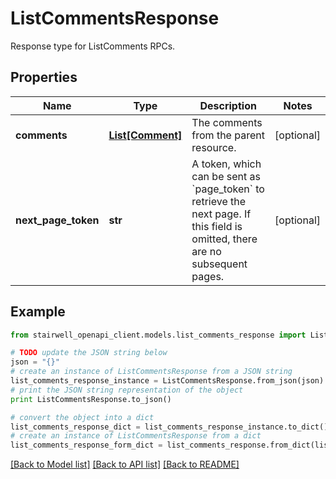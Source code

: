 # ListCommentsResponse

Response type for ListComments RPCs.

## Properties
Name | Type | Description | Notes
------------ | ------------- | ------------- | -------------
**comments** | [**List[Comment]**](Comment.md) | The comments from the parent resource. | [optional] 
**next_page_token** | **str** | A token, which can be sent as &#x60;page_token&#x60; to retrieve the next page. If this field is omitted, there are no subsequent pages. | [optional] 

## Example

```python
from stairwell_openapi_client.models.list_comments_response import ListCommentsResponse

# TODO update the JSON string below
json = "{}"
# create an instance of ListCommentsResponse from a JSON string
list_comments_response_instance = ListCommentsResponse.from_json(json)
# print the JSON string representation of the object
print ListCommentsResponse.to_json()

# convert the object into a dict
list_comments_response_dict = list_comments_response_instance.to_dict()
# create an instance of ListCommentsResponse from a dict
list_comments_response_form_dict = list_comments_response.from_dict(list_comments_response_dict)
```
[[Back to Model list]](../README.md#documentation-for-models) [[Back to API list]](../README.md#documentation-for-api-endpoints) [[Back to README]](../README.md)


